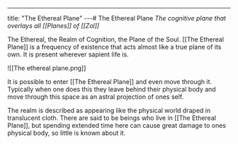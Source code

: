 ---
title: "The Ethereal Plane"
---# The Ethereal Plane
*The cognitive plane that overlays all [[Planes]] of [[Zol]]*

The Ethereal, the Realm of Cognition, the Plane of the Soul. [[The Ethereal Plane]] is a frequency of existence that acts almost like a true plane of its own. It is present wherever sapient life is.

![[The ethereal plane.png]]

It is possible to enter [[The Ethereal Plane]] and even move through it. Typically when one does this they leave behind their physical body and move through this space as an astral projection of ones self.

The realm is described as appearing like the physical world draped in translucent cloth. There are said to be beings who live in [[The Ethereal Plane]], but spending extended time here can cause great damage to ones physical body, so little is known about it.